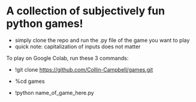 # A collection of subjectively fun python games!
- simply clone the repo and run the .py file of the game you want to play
- quick note:  capitalization of inputs does not matter


To play on Google Colab, run these 3 commands:

- !git clone https://github.com/Collin-Campbell/games.git

- %cd games

- !python name_of_game_here.py
